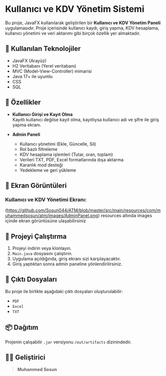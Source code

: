 # Kullanıcı ve KDV Yönetim Sistemi

Bu proje, JavaFX kullanılarak geliştirilen bir **Kullanıcı ve KDV Yönetim Paneli** uygulamasıdır. Proje içerisinde kullanıcı kaydı, giriş yapma, KDV hesaplama, kullanıcı yönetimi ve veri aktarımı gibi birçok özellik yer almaktadır.

## 🔧 Kullanılan Teknolojiler

- JavaFX (Arayüz)
- H2 Veritabanı (Yerel veritabanı)
- MVC (Model-View-Controller) mimarisi
- Java 17+ ile uyumlu
- CSS
- SQL

## 🧾 Özellikler

- **Kullanıcı Girişi ve Kayıt Olma**  
  Kayıtlı kullanıcı değilse kayıt olma, kayıtlıysa kullanıcı adı ve şifre ile giriş yapma ekranı.
  
- **Admin Paneli**  
  - Kullanıcı yönetimi (Ekle, Güncelle, Sil)
  - Rol bazlı filtreleme
  - KDV hesaplama işlemleri (Tutar, oran, toplam)
  - Verileri TXT, PDF, Excel formatlarında dışa aktarma
  - Karanlık mod desteği
  - Yedekleme ve geri yükleme

## 📸 Ekran Görüntüleri

### Kullanıcı ve KDV Yönetimi Ekranı:
(https://github.com/Sosun044/ATM/blob/master/src/main/resources/com/muhammedsosun/atm/images/AdminPanel.png)
resources altında images içinde ekran görüntüsüne ulaşabilirsiniz


## 🚀 Projeyi Çalıştırma

1. Projeyi indirin veya klonlayın.
2. `Main.java` dosyasını çalıştırın.
3. Uygulama açıldığında, giriş ekranı sizi karşılayacaktır.
4. Giriş yaptıktan sonra admin paneline yönlendirilirsiniz.

## 📁 Çıktı Dosyaları

Bu proje ile birlikte aşağıdaki çıktı dosyaları oluşturulabilir:
- `PDF`
- `Excel`
- `TXT`

## 📦 Dağıtım

Projenin çalışabilir `.jar` versiyonu `/out/artifacts` dizinindedir.

## 🧑‍💻 Geliştirici

> **Muhammed Sosun**  

